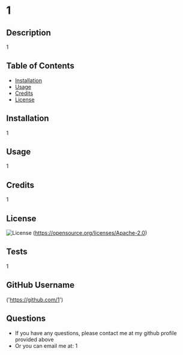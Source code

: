 # 1

  ## Description
  1
  

  ## Table of Contents
  - [Installation](#installation)
  - [Usage](#usage)
  - [Credits](#credits)
  - [License](#license)
  

  ## Installation
  1
  

  ## Usage
  1
   
  
  ## Credits
  1
  

  ## License
  

  ![License](https://img.shields.io/badge/License-Apache%202.0-blue.svg) (https://opensource.org/licenses/Apache-2.0)

  
  ## Tests
  1


  ## GitHub Username
  ('https://github.com/1')

 
  ## Questions
  - If you have any questions, please contact me at my github profile provided above
  - Or you can email me at: 1

  
  